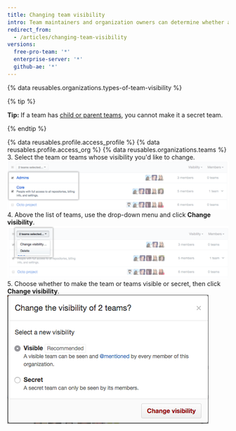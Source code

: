 ```yaml
---
title: Changing team visibility
intro: Team maintainers and organization owners can determine whether a team is *visible* or *secret*.
redirect_from:
  - /articles/changing-team-visibility
versions:
  free-pro-team: '*'
  enterprise-server: '*'
  github-ae: '*'
---
```


{% data reusables.organizations.types-of-team-visibility %}

{% tip %}

**Tip:** If a team has [child or parent teams](/articles/about-teams), you cannot make it a secret team.

{% endtip %}

{% data reusables.profile.access_profile %}
{% data reusables.profile.access_org %}
{% data reusables.organizations.teams %}
3. Select the team or teams whose visibility you'd like to change.
  ![List of teams with two teams selected](/assets/images/help/teams/list-of-teams-selected.png)
4. Above the list of teams, use the drop-down menu and click **Change visibility**.
  ![Drop-down menu with option to change team visibility](/assets/images/help/teams/team-bulk-management-options.png)
5. Choose whether to make the team or teams visible or secret, then click **Change visibility**.
  ![Radio buttons for making a team visible or secret and Change visibility button](/assets/images/help/teams/select-and-confirm-new-visibility.png)

